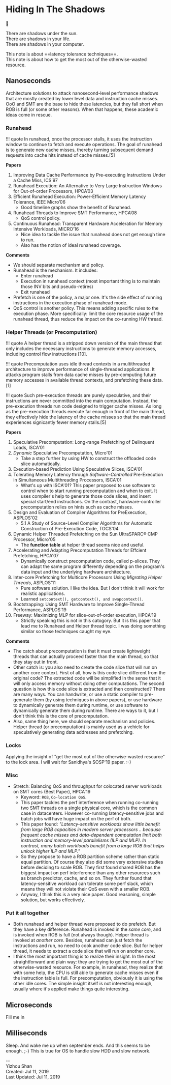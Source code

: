 # Hiding In The Shadows

:vertical_traffic_light:

There are shadows under the sun.  
There are shadows in your life.  
There are shadows in your computer.  

This note is about ==latency tolerance techniques==.  
This note is about how to get the most out of the otherwise-wasted resource.

## Nanoseconds

Architecture solutions to attack nanosecond-level performance shadows
that are mostly created by lower level data and instruction cache misses.
OoO and SMT are the base to hide these latencies, but they fall short
when ROB is full (or some other reasons).
When that happens, these academic ideas come in rescue.

### Runahead

!!! quote
    In runahead, once the processor stalls, it uses the instruction window to
    continue to fetch and execute operations. The goal of runahead is to generate
    new cache misses, thereby turning subsequent demand requests into cache hits
    instead of cache misses.[5]

**Papers**

1. Improving Data Cache Performance by Pre-executing Instructions Under a Cache Miss, ICS’97
2. Runahead Execution: An Alternative to Very Large Instruction Windows for Out-of-order Processors, HPCA’03
3. Efficient Runahead Execution: Power-Efficient Memory Latency Tolerance, IEEE Micro’06
    - Good timeline graphs show the benefit of Runahead.
4. Runahead Threads to Improve SMT Performance, HPCA’08
    - QoS control policy.
5. Continuous Runahead: Transparent Hardware Acceleration for Memory Intensive Workloads, MICRO’16
    - Nice idea to tackle the issue that runahead does not get enough time to run.
    - Also has the notion of ideal runahead coverage.

**Comments**

- We should separate mechanism and policy.
- Runahead is the mechanism. It includes:
    - Enter runahead
    - Execution in runahead context (most important thing is to maintain those INV bits and pseudo-retires)
    - Exit runahead
- Prefetch is one of the policy, a major one. It's the side effect of running instructions in the execution phase of runahead mode.
- QoS control is another policy. This means adding specific rules to the execution phase. More specifically: limit the core resource usage of the runahead thread, thus reduce the impact on the co-running HW thread.


### Helper Threads (or Precomputation)

!!! quote
    A helper thread is a stripped down version of the main thread that
    only includes the necessary instructions to generate memory accesses,
    including control flow instructions [10].

!!! quote
    Precomputation uses idle thread contexts in a multithreaded architecture
    to improve performance of single-threaded applications.
    It attacks program stalls from data cache misses by
    pre-computing future memory accesses in available thread
    contexts, and prefetching these data.[1]

!!! quote
    Such pre-execution threads are
    purely speculative, and their instructions are never committed
    into the main computation. Instead, the pre-execution
    threads run code designed to trigger cache misses. As long
    as the pre-execution threads execute far enough in front of
    the main thread, they effectively hide the latency of the
    cache misses so that the main thread experiences signicantly fewer memory stalls.[5]

**Papers**

1. Speculative Precomputation: Long-range Prefetching of Delinquent Loads, ISCA'01
2. *Dynamic* Speculative Precomputation, Micro'01
    - Take a step further by using HW to construct the offloaded code slice automatically.
3. Execution-based Prediction Using Speculative Slices, ISCA'01
4. Tolerating Memory Latency through *Software-Controlled* Pre-Execution in Simultaneous Multithreading Processors, ISCA'01
    - What's up with ISCA'01? This paper proposed to use software to control
    when to start running precomputation and when to exit. It uses compiler's
    help to generate those code slices, and insert special start/end instructions.
    On the contrast, hardware-controller precomputation relies on hints such
    as cache misses.
5. Design and Evaluation of Compiler Algorithms for PreExecution, ASPLOS'02
    - 5.1 A Study of Source-Level Compiler Algorithms for Automatic Construction of Pre-Execution Code, TOCS'04
6. Dynamic Helper Threaded Prefetching on the Sun UltraSPARC® CMP Processor, Micro'05
    - The **function table** at helper thread seems nice and useful.
7. Accelerating and Adapting Precomputation Threads for Effcient Prefetching, HPCA'07
    - Dynamically construct precomputation code, called p-slices. They can adapt
    the same program differently depending on the program's data input and the underlying
    hardware architecture.
8. Inter-core Prefetching for Multicore Processors Using *Migrating Helper Threads*, ASPLOS'11
    - Pure software solution. I like the idea. But I don't think it will
    work for realistic applications.
    - Learned `setcontext(), getcontext(), and swapcontext()`.
9. Bootstrapping: Using SMT Hardware to Improve Single-Thread Performance, ASPLOS'19
10. Freeway: Maximizing MLP for slice-out-of-order execution, HPCA'19
    - Strictly speaking this is not in this catogory. But it is this paper
      that lead me to Runahead and Helper thread topic. I was doing
      something similar so those techniques caught my eye.

**Comments**

- The catch about precomputation is that it must create lightweight threads
  that can actually proceed faster than the main thread, so that they
  stay out in front.
- Other catch is: you also need to create the code slice that will
  run on another core context. First of all, how is this code slice different
  from the original code? The extracted code will be simplified in the sense
  that it will only access memory without doing other computations.
  The second question is how this code slice is extracted and then constructed?
  There are many ways. You can handwrite, or use a static compiler to pre-generate
  them (by using techniques in above papers), or use hardware to dynamically
  generate them during runtime, or use software to dynamically generate them during runtime.
  There are ways to it, but I don't think this is the core of precomputation.
- Also, same thing here, we should separate mechanism and policies.
  Helper thread (or precomputation) is mainly used as a vehicle
  for speculatively generating data addresses and prefetching.

###  Locks

Applying the insight of "get the most out of the otherwise-wasted resource"
to the lock area. I will wait for Sanidhya's SOSP'19 paper. :-)


### Misc

- Stretch: Balancing QoS and throughput for colocated server workloads on SMT cores (Best Paper), HPCA'19
    - Keyword: `ROB`, `Co-location QoS`.
    - This paper tackles the perf interference when running co-running two SMT threads
      on a single physical core, which is the common case in datacenters.
      However co-running latency-sensitive jobs and batch jobs will
      have huge impact on the perf of both.
    - This paper found: *"Latency-sensitive workloads show little benefit
      from large ROB capacities in modern server processors .. because frequent
      cache misses and data-dependent computation limit both instruction
      and memory-level parallelisms (ILP and MLP). In contrast, many batch
      workloads benefit from a large ROB that helps unlock higher ILP and MLP."*
    - So they propose to have a ROB partition scheme rather than static equal
      partition. Of course they also did some very extensive studies before
      deciding to scale ROB. They first found shared ROB has the biggest
      impact on perf interference than any other resources such as branch
      predictor, cache, and so on. They further found that latency-sensitive
      workload can tolerate some perf slack, which means they will not
      violate their QoS even with a smaller ROB.
    - Anyway, I think this is a very nice paper. Good reasoning, simple solution,
      but works effectively.

###  Put it all together

- Both runahead and helper thread were proposed to do prefetch.
  But they have a key difference. Runahead is invoked in the *same core*,
  and is invoked when ROB is full (not always though). Helper thread is
  invoked at *another core*. Besides, runahead can just fetch the
  instructions and run, no need to cook another code slice. But for
  helper thread, it needs to extract a code slice that will run on another core.
- I think the most important thing is to realize their insight.
  In the most straightforward and plain way: they are trying to
  get the most out of the otherwise-wasted resource. For example,
  in runahead, they realize that with some help, the CPU is still
  able to generate cache misses even if the instruction table is full.
  For precomputation, obviously it is using the other idle cores.
  The simple insight itself is not interesting enough, usually
  where it's applied make things quite interesting.

##  Microseconds

Fill me in

##  Milliseconds

Sleep. And wake me up when september ends. And this seems to be enough. ;-)
This is true for OS to handle slow HDD and slow network.


--  
Yizhou Shan  
Created: Jul 11, 2019  
Last Updated: Jul 11, 2019
